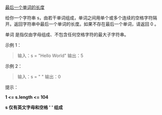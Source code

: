[最后一个单词的长度](https://leetcode-cn.com/problems/length-of-last-word/)

给你一个字符串 s，由若干单词组成，单词之间用单个或多个连续的空格字符隔开。返回字符串中最后一个单词的长度。如果不存在最后一个单词，请返回 0 。

单词 是指仅由字母组成、不包含任何空格字符的最大子字符串。


示例 1：

> 输入：s = "Hello World"
> 输出：5

示例 2：

> 输入：s = " "
> 输出：0


提示：

**1 <= s.length <= 104**

**s 仅有英文字母和空格 ' ' 组成**
